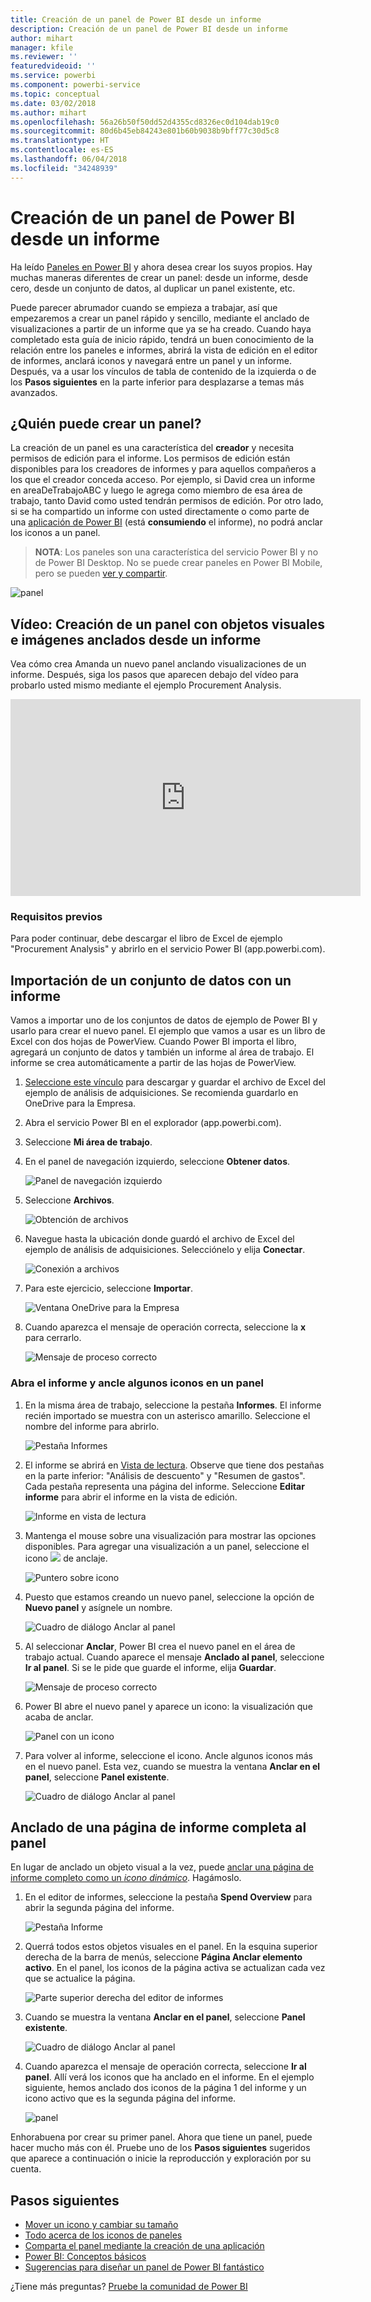 ```yaml
---
title: Creación de un panel de Power BI desde un informe
description: Creación de un panel de Power BI desde un informe
author: mihart
manager: kfile
ms.reviewer: ''
featuredvideoid: ''
ms.service: powerbi
ms.component: powerbi-service
ms.topic: conceptual
ms.date: 03/02/2018
ms.author: mihart
ms.openlocfilehash: 56a26b50f50dd52d4355cd8326ec0d104dab19c0
ms.sourcegitcommit: 80d6b45eb84243e801b60b9038b9bff77c30d5c8
ms.translationtype: HT
ms.contentlocale: es-ES
ms.lasthandoff: 06/04/2018
ms.locfileid: "34248939"
---
```

# <a name="create-a-power-bi-dashboard-from-a-report"></a>Creación de un panel de Power BI desde un informe
Ha leído [Paneles en Power BI](service-dashboards.md) y ahora desea crear los suyos propios. Hay muchas maneras diferentes de crear un panel: desde un informe, desde cero, desde un conjunto de datos, al duplicar un panel existente, etc.  

Puede parecer abrumador cuando se empieza a trabajar, así que empezaremos a crear un panel rápido y sencillo, mediante el anclado de visualizaciones a partir de un informe que ya se ha creado. Cuando haya completado esta guía de inicio rápido, tendrá un buen conocimiento de la relación entre los paneles e informes, abrirá la vista de edición en el editor de informes, anclará iconos y navegará entre un panel y un informe. Después, va a usar los vínculos de tabla de contenido de la izquierda o de los **Pasos siguientes** en la parte inferior para desplazarse a temas más avanzados.

## <a name="who-can-create-a-dashboard"></a>¿Quién puede crear un panel?
La creación de un panel es una característica del **creador** y necesita permisos de edición para el informe. Los permisos de edición están disponibles para los creadores de informes y para aquellos compañeros a los que el creador conceda acceso. Por ejemplo, si David crea un informe en areaDeTrabajoABC y luego le agrega como miembro de esa área de trabajo, tanto David como usted tendrán permisos de edición. Por otro lado, si se ha compartido un informe con usted directamente o como parte de una [aplicación de Power BI](service-install-use-apps.md) (está **consumiendo** el informe), no podrá anclar los iconos a un panel.

> **NOTA**: Los paneles son una característica del servicio Power BI y no de Power BI Desktop. No se puede crear paneles en Power BI Mobile, pero se pueden [ver y compartir](mobile-apps-view-dashboard.md).
>
> 

![panel](media/service-dashboard-create/power-bi-completed-dashboard-small.png)

## <a name="video-create-a-dashboard-by-pinning-visuals-and-images-from-a-report"></a>Vídeo: Creación de un panel con objetos visuales e imágenes anclados desde un informe
Vea cómo crea Amanda un nuevo panel anclando visualizaciones de un informe. Después, siga los pasos que aparecen debajo del vídeo para probarlo usted mismo mediante el ejemplo Procurement Analysis.

<iframe width="560" height="315" src="https://www.youtube.com/embed/lJKgWnvl6bQ" frameborder="0" allowfullscreen></iframe>

### <a name="prerequisites"></a>Requisitos previos
Para poder continuar, debe descargar el libro de Excel de ejemplo "Procurement Analysis" y abrirlo en el servicio Power BI (app.powerbi.com).

## <a name="import-a-dataset-with-a-report"></a>Importación de un conjunto de datos con un informe
Vamos a importar uno de los conjuntos de datos de ejemplo de Power BI y usarlo para crear el nuevo panel. El ejemplo que vamos a usar es un libro de Excel con dos hojas de PowerView. Cuando Power BI importa el libro, agregará un conjunto de datos y también un informe al área de trabajo.  El informe se crea automáticamente a partir de las hojas de PowerView.

1. [Seleccione este vínculo](http://go.microsoft.com/fwlink/?LinkId=529784) para descargar y guardar el archivo de Excel del ejemplo de análisis de adquisiciones. Se recomienda guardarlo en OneDrive para la Empresa.
2. Abra el servicio Power BI en el explorador (app.powerbi.com).
3. Seleccione **Mi área de trabajo**.
4. En el panel de navegación izquierdo, seleccione **Obtener datos**.

    ![Panel de navegación izquierdo](media/service-dashboard-create/power-bi-get-data3.png)
5. Seleccione **Archivos**.

   ![Obtención de archivos](media/service-dashboard-create/power-bi-select-files.png)
6. Navegue hasta la ubicación donde guardó el archivo de Excel del ejemplo de análisis de adquisiciones. Selecciónelo y elija **Conectar**.

   ![Conexión a archivos](media/service-dashboard-create/power-bi-connectnew.png)
7. Para este ejercicio, seleccione **Importar**.

    ![Ventana OneDrive para la Empresa](media/service-dashboard-create/power-bi-import.png)
8. Cuando aparezca el mensaje de operación correcta, seleccione la **x** para cerrarlo.

   ![Mensaje de proceso correcto](media/service-dashboard-create/power-bi-view-datasetnew.png)

### <a name="open-the-report-and-pin-some-tiles-to-a-dashboard"></a>Abra el informe y ancle algunos iconos en un panel
1. En la misma área de trabajo, seleccione la pestaña **Informes**. El informe recién importado se muestra con un asterisco amarillo. Seleccione el nombre del informe para abrirlo.

    ![Pestaña Informes](media/service-dashboard-create/power-bi-reports.png)
2. El informe se abrirá en [Vista de lectura](service-reading-view-and-editing-view.md). Observe que tiene dos pestañas en la parte inferior: "Análisis de descuento" y "Resumen de gastos". Cada pestaña representa una página del informe.
    Seleccione **Editar informe** para abrir el informe en la vista de edición.

    ![Informe en vista de lectura](media/service-dashboard-create/power-bi-reading-view.png)
3. Mantenga el mouse sobre una visualización para mostrar las opciones disponibles. Para agregar una visualización a un panel, seleccione el icono ![](media/service-dashboard-create/power-bi-pin-icon.png) de anclaje.

    ![Puntero sobre icono](media/service-dashboard-create/power-bi-hover.png)
4. Puesto que estamos creando un nuevo panel, seleccione la opción de **Nuevo panel** y asígnele un nombre.

   ![Cuadro de diálogo Anclar al panel](media/service-dashboard-create/power-bi-pin-tile.png)
5. Al seleccionar **Anclar**, Power BI crea el nuevo panel en el área de trabajo actual. Cuando aparece el mensaje **Anclado al panel**, seleccione **Ir al panel**. Si se le pide que guarde el informe, elija **Guardar**.

     ![Mensaje de proceso correcto](media/service-dashboard-create/power-bi-pin-success.png)
6. Power BI abre el nuevo panel y aparece un icono: la visualización que acaba de anclar.

   ![Panel con un icono](media/service-dashboard-create/power-bi-pinned.png)
7. Para volver al informe, seleccione el icono. Ancle algunos iconos más en el nuevo panel. Esta vez, cuando se muestra la ventana **Anclar en el panel**, seleccione **Panel existente**.  

   ![Cuadro de diálogo Anclar al panel](media/service-dashboard-create/power-bi-existing-dashboard.png)

## <a name="pin-an-entire-report-page-to-the-dashboard"></a>Anclado de una página de informe completa al panel
En lugar de anclado un objeto visual a la vez, puede [anclar una página de informe completo como un *icono dinámico*](service-dashboard-pin-live-tile-from-report.md). Hagámoslo.

1. En el editor de informes, seleccione la pestaña **Spend Overview** para abrir la segunda página del informe.

   ![Pestaña Informe](media/service-dashboard-create/power-bi-page-tab.png)

2. Querrá todos estos objetos visuales en el panel.  En la esquina superior derecha de la barra de menús, seleccione **Página Anclar elemento activo**. En el panel, los iconos de la página activa se actualizan cada vez que se actualice la página.

   ![Parte superior derecha del editor de informes](media/service-dashboard-create/power-bi-pin-live.png)

3. Cuando se muestra la ventana **Anclar en el panel**, seleccione **Panel existente**.

   ![Cuadro de diálogo Anclar al panel](media/service-dashboard-create/power-bi-pin-live2.png)

4. Cuando aparezca el mensaje de operación correcta, seleccione **Ir al panel**. Allí verá los iconos que ha anclado en el informe. En el ejemplo siguiente, hemos anclado dos iconos de la página 1 del informe y un icono activo que es la segunda página del informe.

   ![panel](media/service-dashboard-create/power-bi-dashboard.png)

Enhorabuena por crear su primer panel. Ahora que tiene un panel, puede hacer mucho más con él.  Pruebe uno de los **Pasos siguientes** sugeridos que aparece a continuación o inicie la reproducción y exploración por su cuenta.   

## <a name="next-steps"></a>Pasos siguientes
* [Mover un icono y cambiar su tamaño](service-dashboard-edit-tile.md)
* [Todo acerca de los iconos de paneles](service-dashboard-tiles.md)
* [Comparta el panel mediante la creación de una aplicación](service-create-distribute-apps.md)
* [Power BI: Conceptos básicos](service-basic-concepts.md)
* [Sugerencias para diseñar un panel de Power BI fantástico](service-dashboards-design-tips.md)

¿Tiene más preguntas? [Pruebe la comunidad de Power BI](http://community.powerbi.com/)
